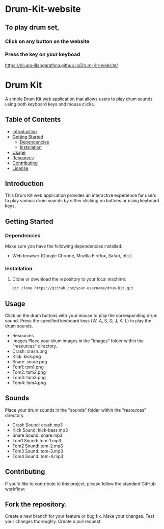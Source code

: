 # Drum-Kit-website

## To play drum set,
### Click on any button on the website
### Press the key on your keyboad


https://nilupa-illangarathna.github.io/Drum-Kit-website/







# Drum Kit

A simple Drum Kit web application that allows users to play drum sounds using both keyboard keys and mouse clicks.

## Table of Contents

- [Introduction](#introduction)
- [Getting Started](#getting-started)
  - [Dependencies](#dependencies)
  - [Installation](#installation)
- [Usage](#usage)
- [Resources](#resources)
- [Contributing](#contributing)
- [License](#license)

## Introduction

This Drum Kit web application provides an interactive experience for users to play various drum sounds by either clicking on buttons or using keyboard keys.

## Getting Started

### Dependencies

Make sure you have the following dependencies installed:

- Web browser (Google Chrome, Mozilla Firefox, Safari, etc.)

### Installation

1. Clone or download the repository to your local machine:

   ```bash
   git clone https://github.com/your-username/drum-kit.git
   ````

## Usage
Click on the drum buttons with your mouse to play the corresponding drum sound.
Press the specified keyboard keys (W, A, S, D, J, K, L) to play the drum sounds.
- Resources
- Images
Place your drum images in the "images" folder within the "resources" directory.
- Crash: crash.png
- Kick: kick.png
- Snare: snare.png
- Tom1: tom1.png
- Tom2: tom2.png
- Tom3: tom3.png
- Tom4: tom4.png
## Sounds
Place your drum sounds in the "sounds" folder within the "resources" directory.

- Crash Sound: crash.mp3
- Kick Sound: kick-bass.mp3
- Snare Sound: snare.mp3
- Tom1 Sound: tom-1.mp3
- Tom2 Sound: tom-2.mp3
- Tom3 Sound: tom-3.mp3
- Tom4 Sound: tom-4.mp3

## Contributing
If you'd like to contribute to this project, please follow the standard GitHub workflow:

## Fork the repository.
Create a new branch for your feature or bug fix.
Make your changes.
Test your changes thoroughly.
Create a pull request.
